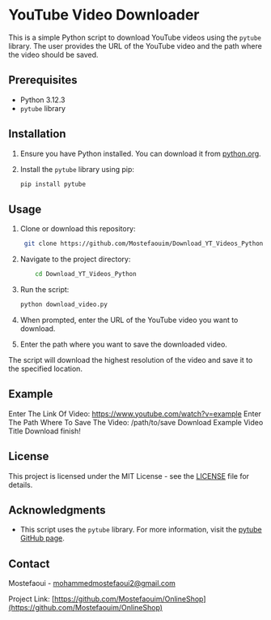 # YouTube Video Downloader

This is a simple Python script to download YouTube videos using the `pytube` library. The user provides the URL of the YouTube video and the path where the video should be saved.

## Prerequisites

- Python 3.12.3
- `pytube` library

## Installation

1. Ensure you have Python installed. You can download it from [python.org](https://www.python.org/).

2. Install the `pytube` library using pip:

    ```bash
    pip install pytube
    ```

## Usage

1. Clone or download this repository:
      ```sh
       git clone https://github.com/Mostefaouim/Download_YT_Videos_Python.git
    ```
2. Navigate to the project directory:
    ```sh
        cd Download_YT_Videos_Python
    ```
3. Run the script:

    ```bash
    python download_video.py
    ```

4. When prompted, enter the URL of the YouTube video you want to download.

5. Enter the path where you want to save the downloaded video.

The script will download the highest resolution of the video and save it to the specified location.

## Example

Enter The Link Of Video: https://www.youtube.com/watch?v=example
Enter The Path Where To Save The Video: /path/to/save
Download Example Video Title
Download finish!


## License

This project is licensed under the MIT License - see the [LICENSE](LICENSE) file for details.

## Acknowledgments

- This script uses the `pytube` library. For more information, visit the [pytube GitHub page](https://github.com/pytube/pytube).

  
## Contact

Mostefaoui - [mohammedmostefaoui2@gmail.com](mailto:mohammedmostefaoui2@gmail.com)

Project Link: [https://github.com/Mostefaouim/OnlineShop](https://github.com/Mostefaouim/OnlineShop)
